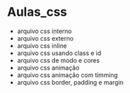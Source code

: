 # Aulas_css

- arquivo css interno
- arquivo css externo
- arquivo css inline
- arquivo css usando class e id
- arquivo css de modo e cores
- arquivo css animação
- arquivo css animação com timming
- arquivo css border, padding e margin
